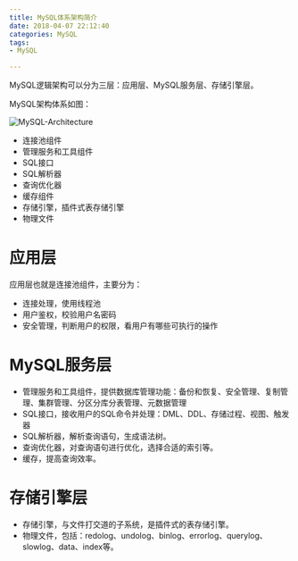 ```yaml
---
title: MySQL体系架构简介
date: 2018-04-07 22:12:40
categories: MySQL
tags: 
- MySQL

---
```


MySQL逻辑架构可以分为三层：应用层、MySQL服务层、存储引擎层。

<!--more-->

MySQL架构体系如图：

![MySQL-Architecture](/MySQL体系架构简介/MySQL-Architecture.png)

- 连接池组件
- 管理服务和工具组件
- SQL接口
- SQL解析器
- 查询优化器
- 缓存组件
- 存储引擎，插件式表存储引擎
- 物理文件

# 应用层

应用层也就是连接池组件，主要分为：

- 连接处理，使用线程池
- 用户鉴权，校验用户名密码
- 安全管理，判断用户的权限，看用户有哪些可执行的操作

# MySQL服务层

- 管理服务和工具组件，提供数据库管理功能：备份和恢复、安全管理、复制管理、集群管理、分区分库分表管理、元数据管理
- SQL接口，接收用户的SQL命令并处理：DML、DDL、存储过程、视图、触发器
- SQL解析器，解析查询语句，生成语法树。
- 查询优化器，对查询语句进行优化，选择合适的索引等。
- 缓存，提高查询效率。

# 存储引擎层

- 存储引擎，与文件打交道的子系统，是插件式的表存储引擎。
- 物理文件，包括：redolog、undolog、binlog、errorlog、querylog、slowlog、data、index等。